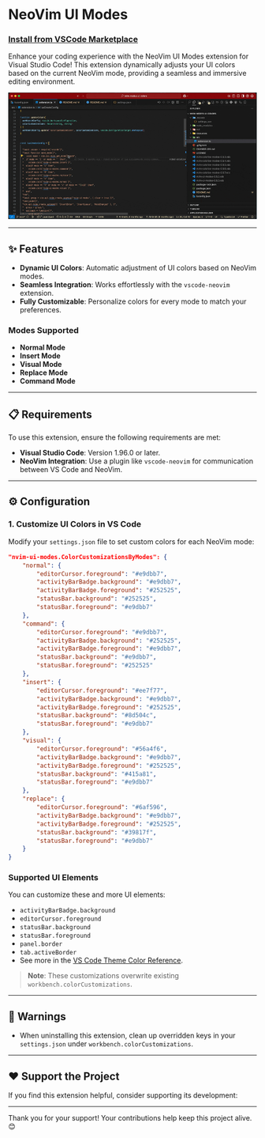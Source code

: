 # NeoVim UI Modes

### [Install from VSCode Marketplace](https://marketplace.visualstudio.com/items?itemName=KaustubhWalokar.nvim-colorize-modes)

Enhance your coding experience with the NeoVim UI Modes extension for Visual Studio Code! This extension dynamically adjusts your UI colors based on the current NeoVim mode, providing a seamless and immersive editing environment.

![Demo](resources/demo.gif)

---

## ✨ Features

- **Dynamic UI Colors**: Automatic adjustment of UI colors based on NeoVim modes.
- **Seamless Integration**: Works effortlessly with the `vscode-neovim` extension.
- **Fully Customizable**: Personalize colors for every mode to match your preferences.

### Modes Supported

- **Normal Mode**
- **Insert Mode**
- **Visual Mode**
- **Replace Mode**
- **Command Mode**

---

## 📋 Requirements

To use this extension, ensure the following requirements are met:

- **Visual Studio Code**: Version 1.96.0 or later.
- **NeoVim Integration**: Use a plugin like `vscode-neovim` for communication between VS Code and NeoVim.

---

## ⚙️ Configuration

### 1. Customize UI Colors in VS Code

Modify your `settings.json` file to set custom colors for each NeoVim mode:

```json
"nvim-ui-modes.ColorCustomizationsByModes": {
    "normal": {
        "editorCursor.foreground": "#e9dbb7",
        "activityBarBadge.background": "#e9dbb7",
        "activityBarBadge.foreground": "#252525",
        "statusBar.background": "#252525",
        "statusBar.foreground": "#e9dbb7"
    },
    "command": {
        "editorCursor.foreground": "#e9dbb7",
        "activityBarBadge.background": "#252525",
        "activityBarBadge.foreground": "#e9dbb7",
        "statusBar.background": "#e9dbb7",
        "statusBar.foreground": "#252525"
    },
    "insert": {
        "editorCursor.foreground": "#ee7f77",
        "activityBarBadge.background": "#e9dbb7",
        "activityBarBadge.foreground": "#252525",
        "statusBar.background": "#8d504c",
        "statusBar.foreground": "#e9dbb7"
    },
    "visual": {
        "editorCursor.foreground": "#56a4f6",
        "activityBarBadge.background": "#e9dbb7",
        "activityBarBadge.foreground": "#252525",
        "statusBar.background": "#415a81",
        "statusBar.foreground": "#e9dbb7"
    },
    "replace": {
        "editorCursor.foreground": "#6af596",
        "activityBarBadge.background": "#e9dbb7",
        "activityBarBadge.foreground": "#252525",
        "statusBar.background": "#39817f",
        "statusBar.foreground": "#e9dbb7"
    }
}
```

### Supported UI Elements

You can customize these and more UI elements:

- `activityBarBadge.background`
- `editorCursor.foreground`
- `statusBar.background`
- `statusBar.foreground`
- `panel.border`
- `tab.activeBorder`
- See more in the [VS Code Theme Color Reference](https://code.visualstudio.com/api/references/theme-color).

> **Note**: These customizations overwrite existing `workbench.colorCustomizations`.

---

## 🚨 Warnings

- When uninstalling this extension, clean up overridden keys in your `settings.json` under `workbench.colorCustomizations`.

---

## ❤️ Support the Project

If you find this extension helpful, consider supporting its development:

---

Thank you for your support! Your contributions help keep this project alive. 😊
